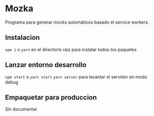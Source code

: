 # Mozka  
Programa para generar mocks automáticos basado el service workers.  

## Instalacion  
`npm i` o `yarn` en el directorio raiz para instalar todos los paquetes  

## Lanzar entorno desarrollo
`npm start` o `yarn start`
`yarn server` para levantar el servidor en modo debug

## Empaquetar para produccion
Sin documentar